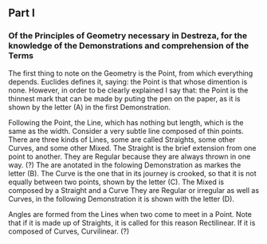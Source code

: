 ## Part I
### Of the Principles of Geometry necessary in Destreza, for the knowledge of the Demonstrations and comprehension of the Terms

The first thing to note on the Geometry is the Point, from which everything depends.
Euclides defines it, saying: the Point is that whose dimention is none. 
However, in order to be clearly explained I say that: the Point is the thinnest mark that can be made by puting the pen on the paper, as it is shown by the letter (A) in the first Demonstration.

Following the Point, the Line, which has nothing but length, which is the same as the width. 
Consider a very subtle line composed of thin points.
There are three kinds of Lines, some are called Straights, some other Curves, and some other Mixed.
The Straight is the brief extension from one point to another.
They are Regular because they are always thrown in one way. (?)
The are anotated in the folowing Demonstration as markes the letter (B).
The Curve is the one that in its journey is crooked, so that it is not equally between two points, shown by the letter (C).
The Mixed is composed by a Straight and a Curve
They are Regular or irregular as well as Curves, in the following Demonstration it is shown with the letter (D).

Angles are formed from the Lines when two come to meet in a Point.
Note that if it is made up of Straights, it is called for this reason Rectilinear.
If it is composed of Curves, Curvilinear. (?)
